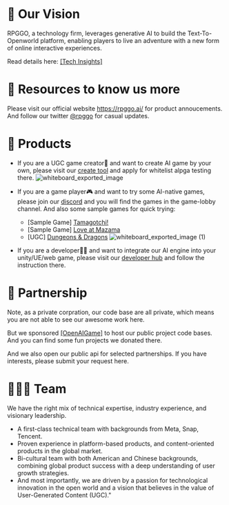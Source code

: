 # 📡 Our Vision
RPGGO, a technology firm, leverages generative AI to build the Text-To-Openworld platform, enabling players to live an adventure with a new form of online interactive experiences. 

Read details here: [[Tech Insights]](https://rpggo.gitbook.io/dev-docs/)

# 📖 Resources to know us more
Please visit our official website https://rpggo.ai/ for product annoucements. And follow our twitter [@rpggo](https://twitter.com/rpggoai) for casual updates.

# 🚀 Products

- If you are a UGC game creator👷 and want to create AI game by your own, please visit our [create tool](https://creator.rpggo.ai) and apply for whitelist alpga testing there.
![whiteboard_exported_image](https://github.com/RPGGO-AI/.github/assets/6166853/29f9003d-a38b-4f4d-8408-fd28ba669ad3)

- If you are a game player🎮 and want to try some AI-native games, please join our [discord](https://discord.com/invite/xZQHpSxyMT) and you will find the games in the game-lobby channel. And also some sample games for quick trying:
  - [Sample Game] [Tamagotchi!](https://game.rpggo.ai/#/game?gameId=72d4f982-d8b0-43e3-839e-b5178e31e664)
  - [Sample Game] [Love at Mazama](https://game.rpggo.ai/#/game?gameId=4b793121-b8af-4ba4-8764-1645e23fbe46)
  - [UGC] [Dungeons & Dragons](https://game.rpggo.ai/#/game?gameId=4f5bea50-6ad5-411b-bf8c-21b764af0da7)
![whiteboard_exported_image (1)](https://github.com/RPGGO-AI/.github/assets/6166853/87f43568-e16f-4cb1-b535-e6ccd975752d)



- If you are a developer🧑‍💻 and want to integrate our AI engine into your unity/UE/web game, please visit our [developer hub](https://developer.rpggo.ai) and follow the instruction there.


# 🧙 Partnership
Note, as a private corpration, our code base are all private, which means you are not able to see our awesome work here.

But we sponsored [[OpenAIGame]](https://github.com/OpenAIGame) to host our public project code bases. And you can find some fun projects we donated there.

And we also open our public api for selected partnerships. If you have interests, please submit your request here.

# 🧑‍🤝‍🧑 Team
We have the right mix of technical expertise, industry experience, and visionary leadership. 
- A first-class technical team with backgrounds from Meta, Snap, Tencent.
- Proven experience in platform-based products, and content-oriented products in the global market.
- Bi-cultural team with both American and Chinese backgrounds, combining global product success with a deep understanding of user growth strategies.
- And most importantly, we are driven by a passion for technological innovation in the open world and a vision that believes in the value of User-Generated Content (UGC)."


